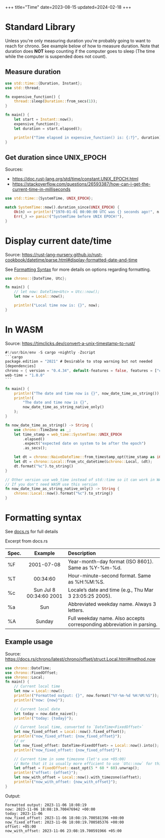 +++
title="Time"
date=2023-08-15
updated=2024-02-18
+++

# Standard Library

Unless you're only measuring duration you're probably going to want to reach for chrono. See example below of how to measure duration.
Note that duration does **NOT** keep counting if the computer goes to sleep (The time while the computer is suspended does not count).

## Measure duration

```rust
use std::time::{Duration, Instant};
use std::thread;

fn expensive_function() {
    thread::sleep(Duration::from_secs(1));
}

fn main() {
    let start = Instant::now();
    expensive_function();
    let duration = start.elapsed();

    println!("Time elapsed in expensive_function() is: {:?}", duration);
}
```

## Get duration since UNIX_EPOCH

Sources:

- <https://doc.rust-lang.org/std/time/constant.UNIX_EPOCH.html>
- <https://stackoverflow.com/questions/26593387/how-can-i-get-the-current-time-in-milliseconds>

```rust
use std::time::{SystemTime, UNIX_EPOCH};

match SystemTime::now().duration_since(UNIX_EPOCH) {
    Ok(n) => println!("1970-01-01 00:00:00 UTC was {} seconds ago!", n.as_secs()),
    Err(_) => panic!("SystemTime before UNIX EPOCH!"),
}
```

# Display current date/time

Source: <https://rust-lang-nursery.github.io/rust-cookbook/datetime/parse.html#display-formatted-date-and-time>

See [Formatting Syntax](#formatting-syntax) for more details on options regarding formatting.

```rust
use chrono::{DateTime, Utc};

fn main() {
    // let now: DateTime<Utc> = Utc::now();
    let now = Local::now();

    println!("Local time now is: {}", now);
}
```

# In WASM

Source: <https://timclicks.dev/convert-a-unix-timestamp-to-rust/>

````rust
#!/usr/bin/env -S cargo +nightly -Zscript
```cargo
package.edition = "2021" # Desirable to stop warning but not needed
[dependencies]
chrono = { version = "0.4.34", default-features = false, features = ["clock"] }
web-time = "1.0.0"
```

fn main() {
    println!("The date and time now is {}", now_date_time_as_string());
    println!(
        "The date and time now is {}",
        now_date_time_as_string_native_only()
    );
}

fn now_date_time_as_string() -> String {
    use chrono::TimeZone as _;
    let time_stamp = web_time::SystemTime::UNIX_EPOCH
        .elapsed()
        .expect("expected date on system to be after the epoch")
        .as_secs();

    let dt = chrono::NaiveDateTime::from_timestamp_opt(time_stamp as i64, 0).unwrap();
    let dt = chrono::Local::from_utc_datetime(&chrono::Local, &dt);
    dt.format("%c").to_string()
}

// Other version use web_time instead of std::time so it can work in WASM
// If you don't need WASM use this version
fn now_date_time_as_string_native_only() -> String {
    chrono::Local::now().format("%c").to_string()
}
````

# Formatting syntax

See [docs.rs](https://docs.rs/chrono/latest/chrono/format/strftime/index.html#specifiers) for full details

Excerpt from docs.rs

| Spec. |         Example         | Description                                                            |
| :---- | :---------------------: | :--------------------------------------------------------------------- |
| %F    |       2001-07-08        | Year-month-day format (ISO 8601). Same as %Y-%m-%d.                    |
| %T    |        00:34:60         | Hour-minute-second format. Same as %H:%M:%S.                           |
| %c    | Sun Jul 8 00:34:60 2001 | Locale’s date and time (e.g., Thu Mar 3 23:05:25 2005).                |
| %a    |           Sun           | Abbreviated weekday name. Always 3 letters.                            |
| %A    |         Sunday          | Full weekday name. Also accepts corresponding abbreviation in parsing. |

## Example usage

Source: <https://docs.rs/chrono/latest/chrono/offset/struct.Local.html#method.now>

```rust
use chrono::DateTime;
use chrono::FixedOffset;
use chrono::Local;
fn main() {
    // Current local time
    let now = Local::now();
    println!("Formatted output: {}", now.format("%Y-%m-%d %H:%M:%S"));
    println!("now: {now}");

    // Current local date
    let today = now.date_naive();
    println!("today: {today}");

    // Current local time, converted to `DateTime<FixedOffset>`
    let now_fixed_offset = Local::now().fixed_offset();
    println!("now_fixed_offset: {now_fixed_offset}");
    // or
    let now_fixed_offset: DateTime<FixedOffset> = Local::now().into();
    println!("now_fixed_offset: {now_fixed_offset}");

    // Current time in some timezone (let's use +05:00)
    // Note that it is usually more efficient to use `Utc::now` for this use case.
    let offset = FixedOffset::east_opt(5 * 60 * 60).unwrap();
    println!("offset: {offset}");
    let now_with_offset = Local::now().with_timezone(&offset);
    println!("now_with_offset: {now_with_offset}");
}
```

Output:

```
Formatted output: 2023-11-06 18:08:19
now: 2023-11-06 18:08:19.700476942 +00:00
today: 2023-11-06
now_fixed_offset: 2023-11-06 18:08:19.700581396 +00:00
now_fixed_offset: 2023-11-06 18:08:19.700585376 +00:00
offset: +05:00
now_with_offset: 2023-11-06 23:08:19.700591966 +05:00
```
